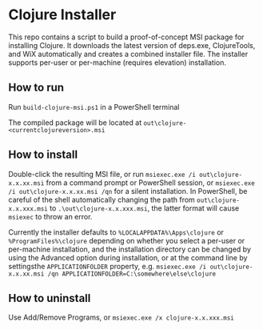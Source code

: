 # Clojure Installer

This repo contains a script to build a proof-of-concept MSI package for installing Clojure. It downloads the latest version of deps.exe, ClojureTools, and WiX automatically and creates a combined installer file. The installer supports per-user or per-machine (requires elevation) installation.

## How to run

Run `build-clojure-msi.ps1` in a PowerShell terminal

The compiled package will be located at `out\clojure-<currentclojureversion>.msi`

## How to install

Double-click the resulting MSI file, or run `msiexec.exe /i out\clojure-x.x.xx.msi` from a command prompt or PowerShell session, or `msiexec.exe /i out\clojure-x.x.xx.msi /qn` for a silent installation. In PowerShell, be careful of the shell automatically changing the path from `out\clojure-x.x.xxx.msi` to `.\out\clojure-x.x.xxx.msi`, the latter format will cause `msiexec` to throw an error.

Currently the installer defaults to `%LOCALAPPDATA%\Apps\clojure` or `%ProgramFiles%\clojure` depending on whether you select a per-user or per-machine installation, and the installation directory can be changed by using the Advanced option during installation, or at the command line by settingsthe `APPLICATIONFOLDER` property, e.g. `msiexec.exe /i out\clojure-x.x.xx.msi /qn APPLICATIONFOLDER=C:\somewhere\else\clojure`

## How to uninstall

Use Add/Remove Programs, or `msiexec.exe /x clojure-x.x.xxx.msi`